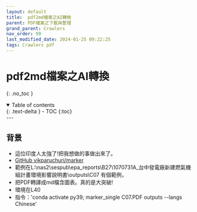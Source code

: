 ```yaml
---
layout: default
title:  pdf2md檔案之AI轉換
parent: PDF檔案之下載與整理
grand_parent: Crawlers
nav_order: 99
last_modified_date: 2024-01-25 09:22:25
tags: Crawlers pdf
---
```


#  pdf2md檔案之AI轉換

{: .no_toc }

<details open markdown="block">
  <summary>
    Table of contents
  </summary>
  {: .text-delta }
- TOC
{:toc}
</details>
---

## 背景

- 這位印度人太強了!把我想做的事做出來了。
- [GitHub vikparuchuri/marker](https://github.com/VikParuchuri/marker)
- 範例在L:\nas2\sespub\epa_reports\B27\1070731A_台中發電廠新建燃氣機組計畫環境影響說明書\outputs\C07 有個範例，
- 把PDF轉譯成md檔含圖表。真的是大突破!
- 環境在L40 
- 指令：'conda activate py39;  marker_single  C07.PDF outputs --langs Chinese'
